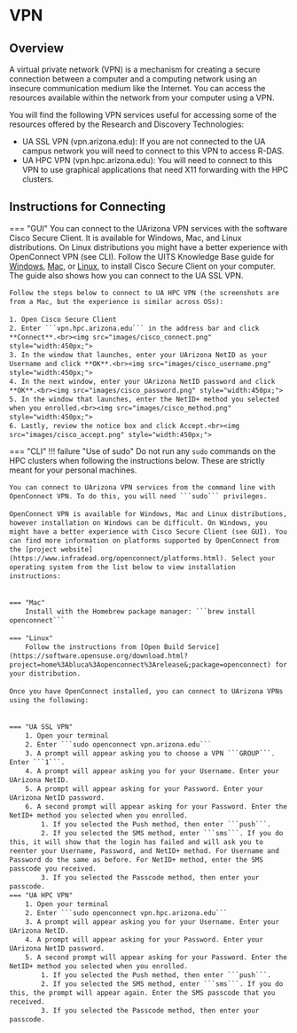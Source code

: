 # VPN

## Overview

A virtual private network (VPN) is a mechanism for creating a secure connection between a computer and a computing network using an insecure communication medium like the Internet. You can access the resources available within the network from your computer using a VPN.

You will find the following VPN services useful for accessing some of the resources offered by the Research and Discovery Technologies:

* UA SSL VPN (vpn.arizona.edu): If you are not connected to the UA campus network you will need to connect to this VPN to access R-DAS.
* UA HPC VPN (vpn.hpc.arizona.edu): You will need to connect to this VPN to use graphical applications that need X11 forwarding with the HPC clusters.


## Instructions for Connecting



=== "GUI"
    You can connect to the UArizona VPN services with the software Cisco Secure Client. It is available for Windows, Mac, and Linux distributions. On Linux distributions you might have a better experience with OpenConnect VPN (see CLI). Follow the UITS Knowledge Base guide for [Windows](https://uarizona.service-now.com/sp?id=kb_article_view&sysparm_article=KB0011053), [Mac](https://uarizona.service-now.com/sp?id=kb_article_view&sysparm_article=KB0010746), or [Linux](https://uarizona.service-now.com/sp?id=kb_article_view&sysparm_article=KB0010416), to install Cisco Secure Client on your computer. The guide also shows how you can connect to the UA SSL VPN.
        
    Follow the steps below to connect to UA HPC VPN (the screenshots are from a Mac, but the experience is similar across OSs):
        
    1. Open Cisco Secure Client
    2. Enter ```vpn.hpc.arizona.edu``` in the address bar and click **Connect**.<br><img src="images/cisco_connect.png" style="width:450px;">
    3. In the window that launches, enter your UArizona NetID as your Username and click **OK**.<br><img src="images/cisco_username.png" style="width:450px;">
    4. In the next window, enter your UArizona NetID password and click **OK**.<br><img src="images/cisco_password.png" style="width:450px;">
    5. In the window that launches, enter the NetID+ method you selected when you enrolled.<br><img src="images/cisco_method.png" style="width:450px;">
    6. Lastly, review the notice box and click Accept.<br><img src="images/cisco_accept.png" style="width:450px;">
        
=== "CLI"
    !!! failure "Use of sudo"
        Do not run any ```sudo``` commands on the HPC clusters when following the instructions below. These are strictly meant for your personal machines.
        
    You can connect to UArizona VPN services from the command line with OpenConnect VPN. To do this, you will need ```sudo``` privileges.
        
    OpenConnect VPN is available for Windows, Mac and Linux distributions, however installation on Windows can be difficult. On Windows, you might have a better experience with Cisco Secure Client (see GUI). You can find more information on platforms supported by OpenConnect from the [project website](https://www.infradead.org/openconnect/platforms.html). Select your operating system from the list below to view installation instructions:
        

    === "Mac"
        Install with the Homebrew package manager: ```brew install openconnect```
                
    === "Linux"
        Follow the instructions from [Open Build Service](https://software.opensuse.org/download.html?project=home%3Abluca%3Aopenconnect%3Arelease&;package=openconnect) for your distribution.
                
    Once you have OpenConnect installed, you can connect to UArizona VPNs using the following:
        
    
    === "UA SSL VPN"
        1. Open your terminal
        2. Enter ```sudo openconnect vpn.arizona.edu```
        3. A prompt will appear asking you to choose a VPN ```GROUP```. Enter ```1```.
        4. A prompt will appear asking you for your Username. Enter your UArizona NetID.
        5. A prompt will appear asking for your Password. Enter your UArizona NetID password. 
        6. A second prompt will appear asking for your Password. Enter the NetID+ method you selected when you enrolled. 
            1. If you selected the Push method, then enter ```push```.
            2. If you selected the SMS method, enter ```sms```. If you do this, it will show that the login has failed and will ask you to reenter your Username, Password, and NetID+ method. For Username and Password do the same as before. For NetID+ method, enter the SMS passcode you received.
            3. If you selected the Passcode method, then enter your passcode. 
    === "UA HPC VPN"
        1. Open your terminal
        2. Enter ```sudo openconnect vpn.hpc.arizona.edu```
        3. A prompt will appear asking you for your Username. Enter your UArizona NetID.
        4. A prompt will appear asking for your Password. Enter your UArizona NetID password. 
        5. A second prompt will appear asking for your Password. Enter the NetID+ method you selected when you enrolled. 
            1. If you selected the Push method, then enter ```push```.
            2. If you selected the SMS method, enter ```sms```. If you do this, the prompt will appear again. Enter the SMS passcode that you received. 
            3. If you selected the Passcode method, then enter your passcode.         
